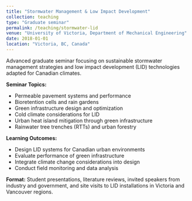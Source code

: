 ```yaml
---
title: "Stormwater Management & Low Impact Development"
collection: teaching
type: "Graduate seminar"
permalink: /teaching/stormwater-lid
venue: "University of Victoria, Department of Mechanical Engineering"
date: 2018-01-01
location: "Victoria, BC, Canada"
---
```


Advanced graduate seminar focusing on sustainable stormwater management strategies and low impact development (LID) technologies adapted for Canadian climates.

**Seminar Topics:**
* Permeable pavement systems and performance
* Bioretention cells and rain gardens
* Green infrastructure design and optimization
* Cold climate considerations for LID
* Urban heat island mitigation through green infrastructure
* Rainwater tree trenches (RTTs) and urban forestry

**Learning Outcomes:**
* Design LID systems for Canadian urban environments
* Evaluate performance of green infrastructure
* Integrate climate change considerations into design
* Conduct field monitoring and data analysis

**Format:** Student presentations, literature reviews, invited speakers from industry and government, and site visits to LID installations in Victoria and Vancouver regions.
